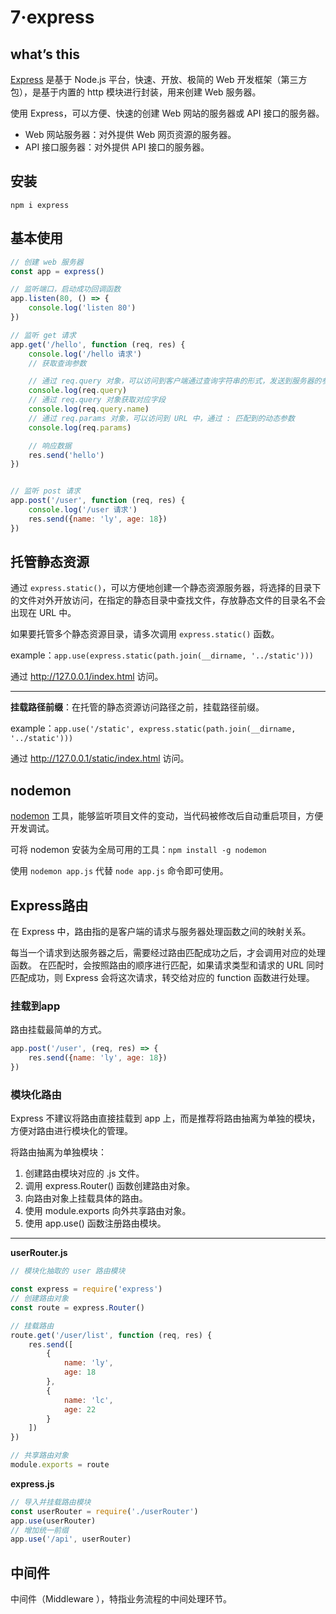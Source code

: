 # 7·express



## what’s this

[Express]((https://www.expressjs.com.cn/)) 是基于 Node.js 平台，快速、开放、极简的 Web 开发框架（第三方包），是基于内置的 http 模块进行封装，用来创建 Web 服务器。

使用 Express，可以方便、快速的创建 Web 网站的服务器或 API 接口的服务器。

- Web 网站服务器：对外提供 Web 网页资源的服务器。
-  API 接口服务器：对外提供 API 接口的服务器。

## 安装

`npm i express`

## 基本使用

```javascript
// 创建 web 服务器
const app = express()

// 监听端口，启动成功回调函数
app.listen(80, () => {
    console.log('listen 80')
})

// 监听 get 请求
app.get('/hello', function (req, res) {
    console.log('/hello 请求')
    // 获取查询参数

    // 通过 req.query 对象，可以访问到客户端通过查询字符串的形式，发送到服务器的参数
    console.log(req.query)
    // 通过 req.query 对象获取对应字段
    console.log(req.query.name)
    // 通过 req.params 对象，可以访问到 URL 中，通过 : 匹配到的动态参数
    console.log(req.params)

    // 响应数据
    res.send('hello')
})


// 监听 post 请求
app.post('/user', function (req, res) {
    console.log('/user 请求')
    res.send({name: 'ly', age: 18})
})
```

## 托管静态资源

通过 `express.static()`，可以方便地创建一个静态资源服务器，将选择的目录下的文件对外开放访问，在指定的静态目录中查找文件，存放静态文件的目录名不会出现在 URL 中。

如果要托管多个静态资源目录，请多次调用 `express.static()` 函数。

example：`app.use(express.static(path.join(__dirname, '../static')))`

通过 http://127.0.0.1/index.html 访问。

---

**挂载路径前缀**：在托管的静态资源访问路径之前，挂载路径前缀。

example：`app.use('/static', express.static(path.join(__dirname, '../static')))`

通过 http://127.0.0.1/static/index.html 访问。

## nodemon

[nodemon](https://www.npmjs.com/package/nodemon) 工具，能够监听项目文件的变动，当代码被修改后自动重启项目，方便开发调试。

可将 nodemon 安装为全局可用的工具：`npm install -g nodemon`

使用 `nodemon app.js` 代替 `node app.js` 命令即可使用。

## Express路由

在 Express 中，路由指的是客户端的请求与服务器处理函数之间的映射关系。

每当一个请求到达服务器之后，需要经过路由匹配成功之后，才会调用对应的处理函数。 在匹配时，会按照路由的顺序进行匹配，如果请求类型和请求的 URL 同时匹配成功，则 Express 会将这次请求，转交给对应的 function 函数进行处理。

### 挂载到app

路由挂载最简单的方式。

```js
app.post('/user', (req, res) => {
    res.send({name: 'ly', age: 18})
})
```

### 模块化路由

Express 不建议将路由直接挂载到 app 上，而是推荐将路由抽离为单独的模块，方便对路由进行模块化的管理。

将路由抽离为单独模块：

1. 创建路由模块对应的 .js 文件。
2. 调用 express.Router() 函数创建路由对象。
3. 向路由对象上挂载具体的路由。
4. 使用 module.exports 向外共享路由对象。
5. 使用 app.use() 函数注册路由模块。

---

**userRouter.js**

```js
// 模块化抽取的 user 路由模块

const express = require('express')
// 创建路由对象
const route = express.Router()

// 挂载路由
route.get('/user/list', function (req, res) { 
    res.send([
        {
            name: 'ly',
            age: 18
        },
        {
            name: 'lc',
            age: 22
        }
    ])
})

// 共享路由对象
module.exports = route
```

**express.js**

```js
// 导入并挂载路由模块
const userRouter = require('./userRouter')
app.use(userRouter)
// 增加统一前缀
app.use('/api', userRouter)
```

## 中间件

中间件（Middleware ），特指业务流程的中间处理环节。

